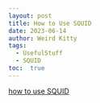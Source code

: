 ```yaml
---
layout: post
title: How to Use SQUID
date: 2023-06-14
author: Weird Kitty
tags: 
  - UsefulStuff 
  - SQUID
toc:  true
---
```


[how to use SQUID](https://github.com/WeirdKittyZ/WeirdKittyZ.github.io/blob/8b21268c416826aeb4e9857481bf034b5b31f66e/_post_file/squid.pdf)



